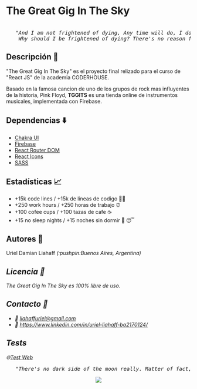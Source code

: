 # The Great Gig In The Sky

<pre>

<i>   "And I am not frightened of dying, Any time will do, I don't mind
    Why should I be frightened of dying? There's no reason for it, you've gotta go sometime" </i> - <strong>Gerry O'Driscoll</strong>, portero de Abbey Road.
</pre>



## Descripción 📄

"The Great Gig In The Sky" es el proyecto final relizado para el curso de "React JS" de la academia CODERHOUSE. 

Basado en la famosa cancion de uno de los grupos de rock mas influyentes de la historia, Pink Floyd, **TGGITS** es una tienda online de instrumentos musicales, implementada con Firebase. 

## Dependencias ⬇️

- [Chakra UI](https://chakra-ui.com/) 
- [Firebase](https://firebase.google.com/) 
- [React Router DOM](https://reactrouter.com/en/main) 
- [React Icons](https://react-icons.github.io/react-icons/) 
- [SASS](https://sass-lang.com/) 

## Estadísticas :chart_with_upwards_trend:	

* +15k code lines / +15k de lineas de codigo 👨‍💻
* +250 work hours / +250 horas de trabajo :alarm_clock:
* +100 cofee cups / +100 tazas de cafe :coffee:
* +15 no sleep nights / +15 noches sin dormir 🚫 :sleeping:

## Autores :man:

<p>Uriel Damian Liahaff <i>(:pushpin:Buenos Aires, Argentina)<i></p>

## Licencia :page_facing_up:
The Great Gig In The Sky es 100% libre de uso. 

## Contacto :email:
* :email: liahaffuriel@gmail.com
* :link: https://www.linkedin.com/in/uriel-liahaff-ba2170124/

## Tests
🌐[Test Web](https://proyecto-final-wheat.vercel.app/)
    
<pre>
<i>   "There's no dark side of the moon really. Matter of fact, it's all dark" </i> - <strong>Gerry O'Driscoll</strong>
</pre>
    
<p align="center">
  <img src="https://i.etsystatic.com/6732417/r/il/ce74a0/4731587804/il_fullxfull.4731587804_8o3o.jpg" height="200" style="max-width:100%; height:auto;" /> </p>
